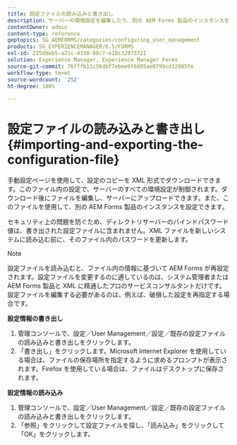 ```yaml
---
title: 設定ファイルの読み込みと書き出し
description: サーバーの環境設定を編集したり、別の AEM Forms 製品のインスタンスを設定したりするために、設定ファイルの読み込みと書き出しを行う方法について説明します。
contentOwner: admin
content-type: reference
geptopics: SG_AEMFORMS/categories/configuring_user_management
products: SG_EXPERIENCEMANAGER/6.5/FORMS
exl-id: 225dbeb5-a21c-4338-98c7-e10c32973721
solution: Experience Manager, Experience Manager Forms
source-git-commit: 76fffb11c56dbf7ebee9f6805ae0799cd32985fe
workflow-type: tm+mt
source-wordcount: '252'
ht-degree: 100%

---
```


# 設定ファイルの読み込みと書き出し {#importing-and-exporting-the-configuration-file}

手動設定ページを使用して、設定のコピーを XML 形式でダウンロードできます。このファイル内の設定で、サーバーのすべての環境設定が制御されます。ダウンロード後にファイルを編集し、サーバーにアップロードできます。また、このファイルを使用して、別の AEM Forms 製品のインスタンスを設定できます。

セキュリティ上の問題を防ぐため、ディレクトリサーバーのバインドパスワード値は、書き出された設定ファイルに含まれません。XML ファイルを新しいシステムに読み込む前に、そのファイル内のパスワードを更新します。

>[!NOTE]
>
>設定ファイルを読み込むと、ファイル内の情報に基づいて AEM Forms が再設定されます。設定ファイルを変更するのに適しているのは、システム管理者または AEM Forms 製品と XML に精通したプロのサービスコンサルタントだけです。設定ファイルを編集する必要があるのは、例えば、破損した設定を再指定する場合です。

**設定情報の書き出し**

1. 管理コンソールで、設定／User Management／設定／既存の設定ファイルの読み込みと書き出しをクリックします。
1. 「書き出し」をクリックします。Microsoft Internet Explorer を使用している場合は、ファイルの保存場所を指定するように求めるプロンプトが表示されます。Firefox を使用している場合は、ファイルはデスクトップに保存されます。

**設定情報の読み込み**

1. 管理コンソールで、設定／User Management／設定／既存の設定ファイルの読み込みと書き出しをクリックします。
1. 「参照」をクリックして設定ファイルを探し、「読み込み」をクリックして「OK」をクリックします。

